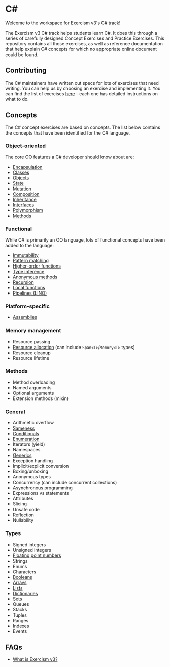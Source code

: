 # C&#35;

Welcome to the workspace for Exercism v3's C# track!

The Exercism v3 C# track helps students learn C#. It does this through a series of carefully designed Concept Exercises and Practice Exercises. This repository contains all those exercises, as well as reference documentation that help explain C# concepts for which no appropriate online document could be found.

## Contributing

The C# maintainers have written out specs for lots of exercises that need writing. You can help us by choosing an exercise and implementing it. You can find the list of exercises [here][github-issues-new-exercise] - each one has detailed instructions on what to do.

## Concepts

The C# concept exercises are based on concepts. The list below contains the concepts that have been identified for the C# language.

### Object-oriented

The core OO features a C# developer should know about are:

- [Encapsulation](../../concepts/encapsulation.md)
- [Classes](../../concepts/classes.md)
- [Objects](../../concepts/objects.md)
- [State](../../concepts/state.md)
- [Mutation](../../concepts/mutation.md)
- [Composition](../../concepts/composition.md)
- [Inheritance](../../concepts/inheritance.md)
- [Interfaces](../../concepts/interfaces.md)
- [Polymorphism](../../concepts/polymorphism.md)
- [Methods](../../concepts/methods.md)

### Functional

While C# is primarily an OO language, lots of functional concepts have been added to the language:

- [Immutability](../../concepts/immutability.md)
- [Pattern matching](../../concepts/pattern_matching.md)
- [Higher-order functions](../../concepts/higher_order_functions.md)
- [Type inference](../../concepts/type_inference.md)
- [Anonymous methods](../../concepts/anonymous_functions.md)
- [Recursion](../../concepts/recursion.md)
- [Local functions](../../concepts/nested_functions.md)
- [Pipelines (LINQ)](../../concepts/pipelines.md)

### Platform-specific

- [Assemblies](../../tooling/dotnet-assemblies.md)

### Memory management

- Resource passing
- [Resource allocation](./memory_allocation.md) (can include `Span<T>`/`Memory<T>` types)
- Resource cleanup
- Resource lifetime

### Methods

- Method overloading
- Named arguments
- Optional arguments
- Extension methods (mixin)

### General

- Arithmetic overflow
- [Sameness](../../concepts/sameness.md)
- [Conditionals](../../concepts/conditionals.md)
- [Enumeration](../../concepts/enumeration.md)
- Iterators (yield)
- Namespaces
- [Generics](../../concepts/generics.md)
- Exception handling
- Implicit/explicit conversion
- Boxing/unboxing
- Anonymous types
- Concurrency (can include concurrent collections)
- Asynchronous programming
- Expressions vs statements
- Attributes
- Slicing
- Unsafe code
- Reflection
- Nullability

### Types

- Signed integers
- Unsigned integers
- [Floating point numbers](./floating_point_numbers.md)
- Strings
- Enums
- Characters
- [Booleans][bool]
- [Arrays][array]
- [Lists][list]
- [Dictionaries][map]
- [Sets][set]
- Queues
- Stacks
- Tuples
- Ranges
- Indexes
- Events

## FAQs

- [What is Exercism v3?][exercism-v3]

[exercism-v3]: ../../README.md
[reference]: ./reference/README.md
[repository-structure]: ./docs/repository-structure.md
[github-issues-new-exercise]: https://github.com/exercism/v3/issues?utf8=%E2%9C%93&q=is%3Aissue+is%3Aopen+label%3Atrack%2Fcsharp+label%3Atype%2Fnew-exercise+label%3Astatus%2Fhelp-wanted+
[bool]: ../../types/boolean.md
[string]: ../../types/string.md
[char]: ../../types/char.md
[null]: ../../types/null.md
[int]: ../../types/integer.md
[uint]: ../../types/integer.md
[byte]: ../../types/byte.md
[sbyte]: ../../types/byte.md
[short]: ../../types/short.md
[ushort]: ../../types/short.md
[long]: ../../types/long.md
[ulong]: ../../types/long.md
[double]: ../../types/double.md
[float]: ../../types/single.md
[decimal]: ../../types/decimal_number.md
[big-integer]: ../../types/big_integer.md
[array]: ../../types/array.md
[list]: ../../types/list.md
[map]: ../../types/map.md
[set]: ../../types/set.md
[stack]: ../../types/stack.md
[queue]: ../../types/deque.md
[class]: ../../types/class.md
[struct]: ../../types/struct.md
[value-tuple]: ../../types/tuple.md
[tuple]: ../../types/tuple.md
[range]: ../../types/range.md
[nullable]: ../../types/nullable.md
